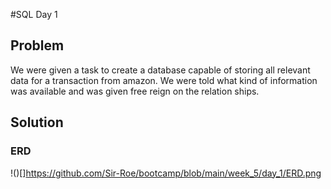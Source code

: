 #SQL Day 1

## Problem
We were given a task to create a database capable of storing all relevant data for a transaction from amazon.
We were told what kind of information was available and was given free reign on the relation ships.

## Solution

### ERD

!()[]https://github.com/Sir-Roe/bootcamp/blob/main/week_5/day_1/ERD.png
